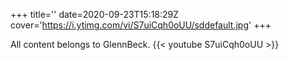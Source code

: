 +++
title=''
date=2020-09-23T15:18:29Z
cover='https://i.ytimg.com/vi/S7uiCqh0oUU/sddefault.jpg'
+++

All content belongs to GlennBeck.
{{< youtube S7uiCqh0oUU >}}
